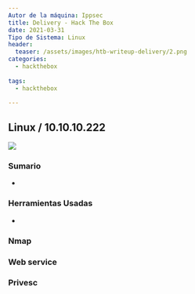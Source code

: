 ```yaml
---
Autor de la máquina: Ippsec
title: Delivery - Hack The Box
date: 2021-03-31
Tipo de Sistema: Linux
header:
  teaser: /assets/images/htb-writeup-delivery/2.png
categories:
  - hackthebox
  
tags:
  - hackthebox
    
---
```


## Linux / 10.10.10.222

![](/assets/images/htb-writeup-delivery/enumeracion2.png)



### Sumario

-

### Herramientas Usadas

- 
### Nmap



### Web service


### Privesc


